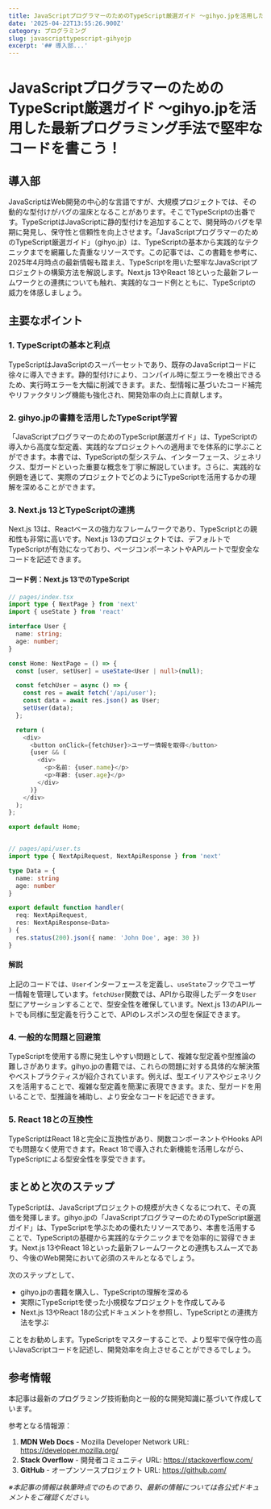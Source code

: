 ```yaml
---
title: JavaScriptプログラマーのためのTypeScript厳選ガイド 〜gihyo.jpを活用した最新プログラミング手法で堅牢なコードを書こう！
date: '2025-04-22T13:55:26.900Z'
category: プログラミング
slug: javascripttypescript-gihyojp
excerpt: '## 導入部...'
---
```


# JavaScriptプログラマーのためのTypeScript厳選ガイド 〜gihyo.jpを活用した最新プログラミング手法で堅牢なコードを書こう！

## 導入部

JavaScriptはWeb開発の中心的な言語ですが、大規模プロジェクトでは、その動的な型付けがバグの温床となることがあります。そこでTypeScriptの出番です。TypeScriptはJavaScriptに静的型付けを追加することで、開発時のバグを早期に発見し、保守性と信頼性を向上させます。「JavaScriptプログラマーのためのTypeScript厳選ガイド」（gihyo.jp）は、TypeScriptの基本から実践的なテクニックまでを網羅した貴重なリソースです。この記事では、この書籍を参考に、2025年4月時点の最新情報も踏まえ、TypeScriptを用いた堅牢なJavaScriptプロジェクトの構築方法を解説します。Next.js 13やReact 18といった最新フレームワークとの連携についても触れ、実践的なコード例とともに、TypeScriptの威力を体感しましょう。

## 主要なポイント

### 1. TypeScriptの基本と利点

TypeScriptはJavaScriptのスーパーセットであり、既存のJavaScriptコードに徐々に導入できます。静的型付けにより、コンパイル時に型エラーを検出できるため、実行時エラーを大幅に削減できます。また、型情報に基づいたコード補完やリファクタリング機能も強化され、開発効率の向上に貢献します。

### 2. gihyo.jpの書籍を活用したTypeScript学習

「JavaScriptプログラマーのためのTypeScript厳選ガイド」は、TypeScriptの導入から高度な型定義、実践的なプロジェクトへの適用までを体系的に学ぶことができます。本書では、TypeScriptの型システム、インターフェース、ジェネリクス、型ガードといった重要な概念を丁寧に解説しています。さらに、実践的な例題を通じて、実際のプロジェクトでどのようにTypeScriptを活用するかの理解を深めることができます。

### 3. Next.js 13とTypeScriptの連携

Next.js 13は、Reactベースの強力なフレームワークであり、TypeScriptとの親和性も非常に高いです。Next.js 13のプロジェクトでは、デフォルトでTypeScriptが有効になっており、ページコンポーネントやAPIルートで型安全なコードを記述できます。

#### コード例：Next.js 13でのTypeScript

```typescript
// pages/index.tsx
import type { NextPage } from 'next'
import { useState } from 'react'

interface User {
  name: string;
  age: number;
}

const Home: NextPage = () => {
  const [user, setUser] = useState<User | null>(null);

  const fetchUser = async () => {
    const res = await fetch('/api/user');
    const data = await res.json() as User;
    setUser(data);
  };

  return (
    <div>
      <button onClick={fetchUser}>ユーザー情報を取得</button>
      {user && (
        <div>
          <p>名前: {user.name}</p>
          <p>年齢: {user.age}</p>
        </div>
      )}
    </div>
  );
};

export default Home;


// pages/api/user.ts
import type { NextApiRequest, NextApiResponse } from 'next'

type Data = {
  name: string
  age: number
}

export default function handler(
  req: NextApiRequest,
  res: NextApiResponse<Data>
) {
  res.status(200).json({ name: 'John Doe', age: 30 })
}
```

#### 解説

上記のコードでは、`User`インターフェースを定義し、`useState`フックでユーザー情報を管理しています。`fetchUser`関数では、APIから取得したデータを`User`型にアサーションすることで、型安全性を確保しています。Next.js 13のAPIルートでも同様に型定義を行うことで、APIのレスポンスの型を保証できます。

### 4.  一般的な問題と回避策

TypeScriptを使用する際に発生しやすい問題として、複雑な型定義や型推論の難しさがあります。gihyo.jpの書籍では、これらの問題に対する具体的な解決策やベストプラクティスが紹介されています。例えば、型エイリアスやジェネリクスを活用することで、複雑な型定義を簡潔に表現できます。また、型ガードを用いることで、型推論を補助し、より安全なコードを記述できます。

### 5. React 18との互換性

TypeScriptはReact 18と完全に互換性があり、関数コンポーネントやHooks APIでも問題なく使用できます。React 18で導入された新機能を活用しながら、TypeScriptによる型安全性を享受できます。


## まとめと次のステップ

TypeScriptは、JavaScriptプロジェクトの規模が大きくなるにつれて、その真価を発揮します。gihyo.jpの「JavaScriptプログラマーのためのTypeScript厳選ガイド」は、TypeScriptを学ぶための優れたリソースであり、本書を活用することで、TypeScriptの基礎から実践的なテクニックまでを効率的に習得できます。Next.js 13やReact 18といった最新フレームワークとの連携もスムーズであり、今後のWeb開発において必須のスキルとなるでしょう。

次のステップとして、

* gihyo.jpの書籍を購入し、TypeScriptの理解を深める
* 実際にTypeScriptを使った小規模なプロジェクトを作成してみる
* Next.js 13やReact 18の公式ドキュメントを参照し、TypeScriptとの連携方法を学ぶ

ことをお勧めします。TypeScriptをマスターすることで、より堅牢で保守性の高いJavaScriptコードを記述し、開発効率を向上させることができるでしょう。


## 参考情報

本記事は最新のプログラミング技術動向と一般的な開発知識に基づいて作成しています。

参考となる情報源：
1. **MDN Web Docs** - Mozilla Developer Network
   URL: https://developer.mozilla.org/
2. **Stack Overflow** - 開発者コミュニティ
   URL: https://stackoverflow.com/
3. **GitHub** - オープンソースプロジェクト
   URL: https://github.com/

*※本記事の情報は執筆時点でのものであり、最新の情報については各公式ドキュメントをご確認ください。*
